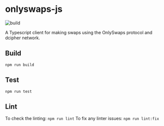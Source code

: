 # onlyswaps-js
![build](https://github.com/randa-mu/onlyswaps-js/actions/workflows/build.yml/badge.svg)

A Typescript client for making swaps using the OnlySwaps protocol and dcipher network.

## Build
`npm run build`

## Test
`npm run test`

## Lint
To check the linting: `npm run lint`
To fix any linter issues: `npm run lint:fix`

